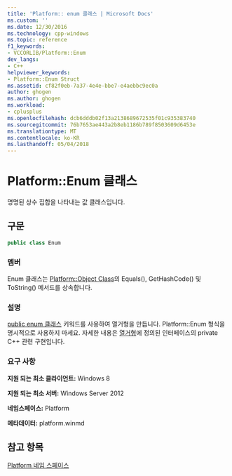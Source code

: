 ```yaml
---
title: 'Platform:: enum 클래스 | Microsoft Docs'
ms.custom: ''
ms.date: 12/30/2016
ms.technology: cpp-windows
ms.topic: reference
f1_keywords:
- VCCORLIB/Platform::Enum
dev_langs:
- C++
helpviewer_keywords:
- Platform::Enum Struct
ms.assetid: cf82f0eb-7a37-4e4e-bbe7-e4aebbc9ec0a
author: ghogen
ms.author: ghogen
ms.workload:
- cplusplus
ms.openlocfilehash: dcb6dddb02f13a2138689672535f01c935383740
ms.sourcegitcommit: 76b7653ae443a2b8eb1186b789f8503609d6453e
ms.translationtype: MT
ms.contentlocale: ko-KR
ms.lasthandoff: 05/04/2018
---
```

# <a name="platformenum-class"></a>Platform::Enum 클래스
명명된 상수 집합을 나타내는 값 클래스입니다.  
  
## <a name="syntax"></a>구문  
  
```cpp  
public class Enum  
```  
  
### <a name="members"></a>멤버  
 Enum 클래스는 [Platform::Object Class](../cppcx/platform-object-class.md)의 Equals(), GetHashCode() 및 ToString() 메서드를 상속합니다.  
  
### <a name="remarks"></a>설명  
 [public enum 클래스](../windows/enum-class-cpp-component-extensions.md) 키워드를 사용하여 열거형을 만듭니다. Platform::Enum 형식을 명시적으로 사용하지 마세요. 자세한 내용은 [열거형](../cppcx/enums-c-cx.md)에 정의된 인터페이스의 private C++ 관련 구현입니다.  
  
### <a name="requirements"></a>요구 사항  
 **지원 되는 최소 클라이언트:** Windows 8  
  
 **지원 되는 최소 서버:** Windows Server 2012  
  
 **네임스페이스:** Platform  
  
 **메타데이터:** platform.winmd  
  
## <a name="see-also"></a>참고 항목  
 [Platform 네임 스페이스](../cppcx/platform-namespace-c-cx.md)